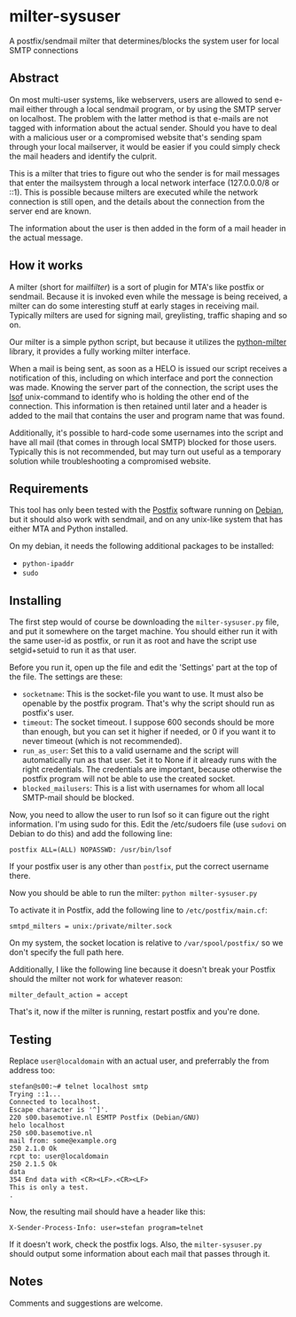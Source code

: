 milter-sysuser
==============

A postfix/sendmail milter that determines/blocks the system user for local SMTP connections

Abstract
--------

On most multi-user systems, like webservers, users are allowed to send e-mail either through
a local sendmail program, or by using the SMTP server on localhost. The problem with the
latter method is that e-mails are not tagged with information about the actual sender.
Should you have to deal with a malicious user or a compromised website that's sending spam
through your local mailserver, it would be easier if you could simply check the mail headers
and identify the culprit.

This is a milter that tries to figure out who the sender is for mail messages that enter
the mailsystem through a local network interface (127.0.0.0/8 or ::1). This is possible
because milters are executed while the network connection is still open, and the details
about the connection from the server end are known.

The information about the user is then added in the form of a mail header in the actual
message.

How it works
------------

A milter (short for *m*ailf*ilter*) is a sort of plugin for MTA's like postfix or sendmail.
Because it is invoked even while the message is being received, a milter can do some
interesting stuff at early stages in receiving mail. Typically milters are used for
signing mail, greylisting, traffic shaping and so on.

Our milter is a simple python script, but because it utilizes the
[python-milter](http://www.bmsi.com/python/milter.html) library, it provides a fully
working milter interface.

When a mail is being sent, as soon as a HELO is issued our script receives a notification
of this, including on which interface and port the connection was made. Knowing the server
part of the connection, the script uses the [lsof](http://people.freebsd.org/~abe/)
unix-command to identify who is holding the other end of the connection. This information
is then retained until later and a header is added to the mail that contains the user
and program name that was found.

Additionally, it's possible to hard-code some usernames into the script and have all mail
(that comes in through local SMTP) blocked for those users. Typically this is not
recommended, but may turn out useful as a temporary solution while troubleshooting a
compromised website.

Requirements
------------

This tool has only been tested with the [Postfix](http://www.postfix.org/) software
running on [Debian](http://www.debian.org/), but it should also work with sendmail, and
on any unix-like system that has either MTA and Python installed.

On my debian, it needs the following additional packages to be installed:

* `python-ipaddr`
* `sudo`

Installing
----------

The first step would of course be downloading the `milter-sysuser.py` file, and put
it somewhere on the target machine. You should either run it with the same user-id as
postfix, or run it as root and have the script use setgid+setuid to run it as that
user.

Before you run it, open up the file and edit the 'Settings' part at the top of the
file. The settings are these:

* `socketname`: This is the socket-file you want to use. It must also be openable by
  the postfix program. That's why the script should run as postfix's user.
* `timeout`: The socket timeout. I suppose 600 seconds should be more than enough,
  but you can set it higher if needed, or 0 if you want it to never timeout (which
  is not recommended).
* `run_as_user`: Set this to a valid username and the script will automatically
  run as that user. Set it to None if it already runs with the right credentials.
  The credentials are important, because otherwise the postfix program will not be
  able to use the created socket.
* `blocked_mailusers`: This is a list with usernames for whom all local SMTP-mail
  should be blocked.

Now, you need to allow the user to run lsof so it can figure out the right
information. I'm using sudo for this. Edit the /etc/sudoers file (use `sudovi` on
Debian to do this) and add the following line:

`postfix ALL=(ALL) NOPASSWD: /usr/bin/lsof`

If your postfix user is any other than `postfix`, put the correct username there.

Now you should be able to run the milter: `python milter-sysuser.py`

To activate it in Postfix, add the following line to `/etc/postfix/main.cf`:

`smtpd_milters = unix:/private/milter.sock`

On my system, the socket location is relative to `/var/spool/postfix/` so we don't
specify the full path here.

Additionally, I like the following line because it doesn't break your Postfix should
the milter not work for whatever reason:

`milter_default_action = accept`

That's it, now if the milter is running, restart postfix and you're done.

Testing
-------

Replace `user@localdomain` with an actual user, and preferrably the from address too:

`stefan@s00:~# telnet localhost smtp`  
`Trying ::1...`  
`Connected to localhost.`  
`Escape character is '^]'.`  
`220 s00.basemotive.nl ESMTP Postfix (Debian/GNU)`  
`helo localhost`  
`250 s00.basemotive.nl`  
`mail from: some@example.org`  
`250 2.1.0 Ok`  
`rcpt to: user@localdomain`  
`250 2.1.5 Ok`  
`data`  
`354 End data with <CR><LF>.<CR><LF>`  
`This is only a test.`  
`.`

Now, the resulting mail should have a header like this:

`X-Sender-Process-Info: user=stefan program=telnet`

If it doesn't work, check the postfix logs. Also, the `milter-sysuser.py`
should output some information about each mail that passes through it.

Notes
-----

Comments and suggestions are welcome.
